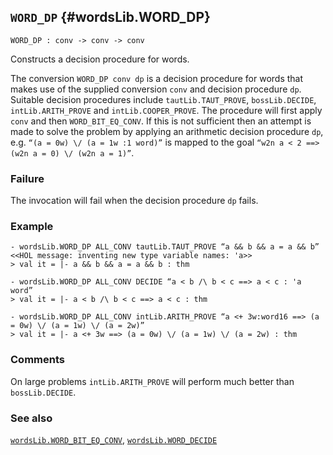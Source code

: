 ## `WORD_DP` {#wordsLib.WORD_DP}


```
WORD_DP : conv -> conv -> conv
```



Constructs a decision procedure for words.


The conversion `WORD_DP conv dp` is a decision procedure for words that makes
use of the supplied conversion `conv` and decision procedure `dp`.  Suitable
decision procedures include `tautLib.TAUT_PROVE`, `bossLib.DECIDE`,
`intLib.ARITH_PROVE` and `intLib.COOPER_PROVE`.  The procedure will first apply
`conv` and then `WORD_BIT_EQ_CONV`.  If this is not sufficient then an attempt
is made to solve the problem by applying an arithmetic decision procedure `dp`,
e.g. `“(a = 0w) \/ (a = 1w :1 word)”` is mapped to the goal
`“w2n a < 2 ==> (w2n a = 0) \/ (w2n a = 1)”`.

### Failure

The invocation will fail when the decision procedure `dp` fails.

### Example

    
    - wordsLib.WORD_DP ALL_CONV tautLib.TAUT_PROVE “a && b && a = a && b”
    <<HOL message: inventing new type variable names: 'a>>
    > val it = |- a && b && a = a && b : thm
    
    - wordsLib.WORD_DP ALL_CONV DECIDE “a < b /\ b < c ==> a < c : 'a word”
    > val it = |- a < b /\ b < c ==> a < c : thm
    
    - wordsLib.WORD_DP ALL_CONV intLib.ARITH_PROVE “a <+ 3w:word16 ==> (a = 0w) \/ (a = 1w) \/ (a = 2w)”
    > val it = |- a <+ 3w ==> (a = 0w) \/ (a = 1w) \/ (a = 2w) : thm
    

### Comments

On large problems `intLib.ARITH_PROVE` will perform much better than
`bossLib.DECIDE`.

### See also

[`wordsLib.WORD_BIT_EQ_CONV`](#wordsLib.WORD_BIT_EQ_CONV), [`wordsLib.WORD_DECIDE`](#wordsLib.WORD_DECIDE)


